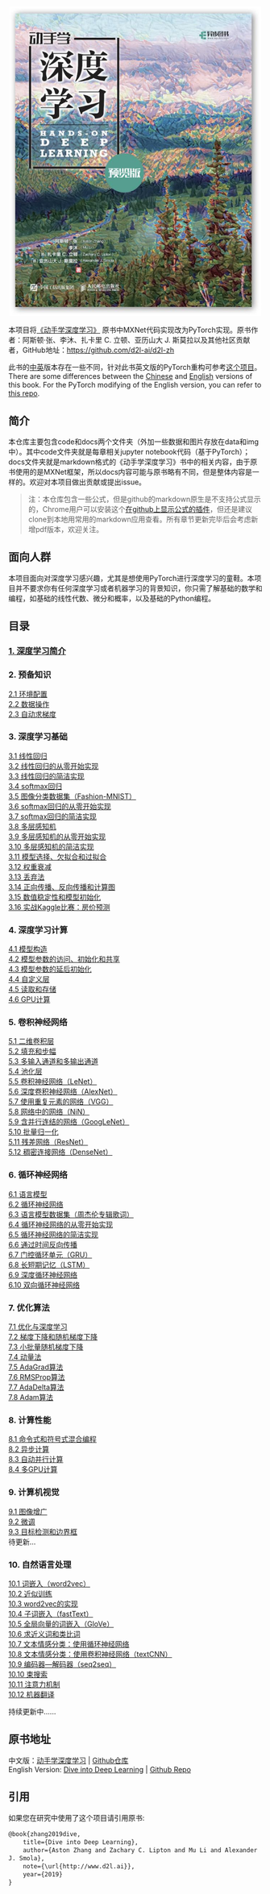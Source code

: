 
<div align=center>
<img width="500" src="./img/book_cover.jpg" alt="封面"/>
</div>

本项目将[《动手学深度学习》](http://zh.d2l.ai/) 原书中MXNet代码实现改为PyTorch实现。原书作者：阿斯顿·张、李沐、扎卡里 C. 立顿、亚历山大 J. 斯莫拉以及其他社区贡献者，GitHub地址：https://github.com/d2l-ai/d2l-zh

此书的[中](https://zh.d2l.ai/)[英](https://d2l.ai/)版本存在一些不同，针对此书英文版的PyTorch重构可参考[这个项目](https://github.com/dsgiitr/d2l-pytorch)。
There are some differences between the [Chinese](https://zh.d2l.ai/) and [English](https://d2l.ai/) versions of this book. For the PyTorch modifying of the English version, you can refer to [this repo](https://github.com/dsgiitr/d2l-pytorch).


## 简介
本仓库主要包含code和docs两个文件夹（外加一些数据和图片存放在data和img中）。其中code文件夹就是每章相关jupyter notebook代码（基于PyTorch）；docs文件夹就是markdown格式的《动手学深度学习》书中的相关内容，由于原书使用的是MXNet框架，所以docs内容可能与原书略有不同，但是整体内容是一样的。欢迎对本项目做出贡献或提出issue。

> 注：本仓库包含一些公式，但是github的markdown原生是不支持公式显示的，Chrome用户可以安装这个[在github上显示公式的插件](https://chrome.google.com/webstore/detail/mathjax-plugin-for-github/ioemnmodlmafdkllaclgeombjnmnbima)，但还是建议clone到本地用常用的markdown应用查看。所有章节更新完毕后会考虑新增pdf版本，欢迎关注。

## 面向人群
本项目面向对深度学习感兴趣，尤其是想使用PyTorch进行深度学习的童鞋。本项目并不要求你有任何深度学习或者机器学习的背景知识，你只需了解基础的数学和编程，如基础的线性代数、微分和概率，以及基础的Python编程。

## 目录
### [1. 深度学习简介](./docs/chapter01_DL-intro/deep-learning-intro.md)
### 2. 预备知识
[2.1 环境配置](./chapter02_prerequisite/2.1_install.md)   
[2.2 数据操作](./chapter02_prerequisite/2.2_tensor.md)   
[2.3 自动求梯度](./chapter02_prerequisite/2.3_autograd.md)    
### 3. 深度学习基础
[3.1 线性回归](./chapter03_DL-basics/3.1_linear-regression.md)    
[3.2 线性回归的从零开始实现](./chapter03_DL-basics/3.2_linear-regression-scratch.md)     
[3.3 线性回归的简洁实现](./chapter03_DL-basics/3.3_linear-regression-pytorch.md)    
[3.4 softmax回归](./chapter03_DL-basics/3.4_softmax-regression.md)     
[3.5 图像分类数据集（Fashion-MNIST）](./chapter03_DL-basics/3.5_fashion-mnist.md)    
[3.6 softmax回归的从零开始实现](./chapter03_DL-basics/3.6_softmax-regression-scratch.md)      
[3.7 softmax回归的简洁实现](./chapter03_DL-basics/3.7_softmax-regression-pytorch.md)      
[3.8 多层感知机](./chapter03_DL-basics/3.8_mlp.md)       
[3.9 多层感知机的从零开始实现](./chapter03_DL-basics/3.9_mlp-scratch.md)      
[3.10 多层感知机的简洁实现](./chapter03_DL-basics/3.10_mlp-pytorch.md)      
[3.11 模型选择、欠拟合和过拟合](./chapter03_DL-basics/3.11_underfit-overfit.md)      
[3.12 权重衰减](./chapter03_DL-basics/3.12_weight-decay.md)    
[3.13 丢弃法](./chapter03_DL-basics/3.13_dropout.md)    
[3.14 正向传播、反向传播和计算图](./chapter03_DL-basics/3.14_backprop.md)      
[3.15 数值稳定性和模型初始化](./chapter03_DL-basics/3.15_numerical-stability-and-init.md)       
[3.16 实战Kaggle比赛：房价预测](./chapter03_DL-basics/3.16_kaggle-house-price.md)         
### 4. 深度学习计算
[4.1 模型构造](./chapter04_DL_computation/4.1_model-construction.md)       
[4.2 模型参数的访问、初始化和共享](./chapter04_DL_computation/4.2_parameters.md)      
[4.3 模型参数的延后初始化](./chapter04_DL_computation/4.3_deferred-init.md)      
[4.4 自定义层](./chapter04_DL_computation/4.4_custom-layer.md)    
[4.5 读取和存储](./chapter04_DL_computation/4.5_read-write.md)   
[4.6 GPU计算](./chapter04_DL_computation/4.6_use-gpu.md)    
### 5. 卷积神经网络
[5.1 二维卷积层](./chapter05_CNN/5.1_conv-layer.md)     
[5.2 填充和步幅](./chapter05_CNN/5.2_padding-and-strides.md)     
[5.3 多输入通道和多输出通道](./chapter05_CNN/5.3_channels.md)    
[5.4 池化层](./chapter05_CNN/5.4_pooling.md)    
[5.5 卷积神经网络（LeNet）](./chapter05_CNN/5.5_lenet.md)    
[5.6 深度卷积神经网络（AlexNet）](./chapter05_CNN/5.6_alexnet.md)    
[5.7 使用重复元素的网络（VGG）](./chapter05_CNN/5.7_vgg.md)     
[5.8 网络中的网络（NiN）](./chapter05_CNN/5.8_nin.md)     
[5.9 含并行连结的网络（GoogLeNet）](./chapter05_CNN/5.9_googlenet.md)       
[5.10 批量归一化](./chapter05_CNN/5.10_batch-norm.md)     
[5.11 残差网络（ResNet）](./chapter05_CNN/5.11_resnet.md)      
[5.12 稠密连接网络（DenseNet）](./chapter05_CNN/5.12_densenet.md)    
### 6. 循环神经网络
[6.1 语言模型](./chapter06_RNN/6.1_lang-model.md)    
[6.2 循环神经网络](./chapter06_RNN/6.2_rnn.md)    
[6.3 语言模型数据集（周杰伦专辑歌词）](./chapter06_RNN/6.3_lang-model-dataset.md)    
[6.4 循环神经网络的从零开始实现](./chapter06_RNN/6.4_rnn-scratch.md)             
[6.5 循环神经网络的简洁实现](./chapter06_RNN/6.5_rnn-pytorch.md)              
[6.6 通过时间反向传播](./chapter06_RNN/6.6_bptt.md)     
[6.7 门控循环单元（GRU）](./chapter06_RNN/6.7_gru.md)              
[6.8 长短期记忆（LSTM）](./chapter06_RNN/6.8_lstm.md)      
[6.9 深度循环神经网络](./chapter06_RNN/6.9_deep-rnn.md)              
[6.10 双向循环神经网络](./chapter06_RNN/6.10_bi-rnn.md)   

### 7. 优化算法
[7.1 优化与深度学习](./chapter07_optimization/7.1_optimization-intro.md)              
[7.2 梯度下降和随机梯度下降](./chapter07_optimization/7.2_gd-sgd.md)       
[7.3 小批量随机梯度下降](./chapter07_optimization/7.3_minibatch-sgd.md)         
[7.4 动量法](./chapter07_optimization/7.4_momentum.md)      
[7.5 AdaGrad算法](./chapter07_optimization/7.5_adagrad.md)     
[7.6 RMSProp算法](./chapter07_optimization/7.6_rmsprop.md)       
[7.7 AdaDelta算法](./chapter07_optimization/7.7_adadelta.md)      
[7.8 Adam算法](./chapter07_optimization/7.8_adam.md)  

### 8. 计算性能
[8.1 命令式和符号式混合编程](./chapter08_computational-performance/8.1_hybridize.md)      
[8.2 异步计算](./chapter08_computational-performance/8.2_async-computation.md)         
[8.3 自动并行计算](./chapter08_computational-performance/8.3_auto-parallelism.md)    
[8.4 多GPU计算](./chapter08_computational-performance/8.4_multiple-gpus.md)     

### 9. 计算机视觉
[9.1 图像增广](./chapter09_computer-vision/9.1_image-augmentation.md)  
[9.2 微调](./chapter09_computer-vision/9.2_fine-tuning.md)     
[9.3 目标检测和边界框](./chapter09_computer-vision/9.3_bounding-box.md)        
待更新... 


### 10. 自然语言处理
[10.1 词嵌入（word2vec）](./chapter10_natural-language-processing/10.1_word2vec.md)      
[10.2 近似训练](./chapter10_natural-language-processing/10.2_approx-training.md)          
[10.3 word2vec的实现](./chapter10_natural-language-processing/10.3_word2vec-pytorch.md)                       
[10.4 子词嵌入（fastText）](./chapter10_natural-language-processing/10.4_fasttext.md)              
[10.5 全局向量的词嵌入（GloVe）](./chapter10_natural-language-processing/10.5_glove.md)           
[10.6 求近义词和类比词](./chapter10_natural-language-processing/10.6_similarity-analogy.md)                   
[10.7 文本情感分类：使用循环神经网络](./chapter10_natural-language-processing/10.7_sentiment-analysis-rnn.md)                        
[10.8 文本情感分类：使用卷积神经网络（textCNN）](./chapter10_natural-language-processing/10.8_sentiment-analysis-cnn.md)                   
[10.9 编码器—解码器（seq2seq）](./chapter10_natural-language-processing/10.9_seq2seq.md)                   
[10.10 束搜索](./chapter10_natural-language-processing/10.10_beam-search.md)                             
[10.11 注意力机制](./chapter10_natural-language-processing/10.11_attention.md)                         
[10.12 机器翻译](./chapter10_natural-language-processing/10.12_machine-translation.md)





持续更新中......




## 原书地址
中文版：[动手学深度学习](https://zh.d2l.ai/) | [Github仓库](https://github.com/d2l-ai/d2l-zh)       
English Version: [Dive into Deep Learning](https://d2l.ai/) | [Github Repo](https://github.com/d2l-ai/d2l-en)


## 引用
如果您在研究中使用了这个项目请引用原书:
```
@book{zhang2019dive,
    title={Dive into Deep Learning},
    author={Aston Zhang and Zachary C. Lipton and Mu Li and Alexander J. Smola},
    note={\url{http://www.d2l.ai}},
    year={2019}
}
```
